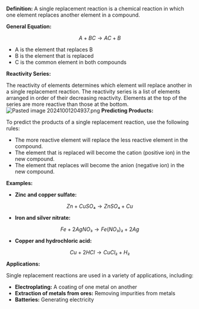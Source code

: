 
**Definition:** A single replacement reaction is a chemical reaction in which one element replaces another element in a compound.

**General Equation:**

$$
A + BC → AC + B
$$
* A is the element that replaces B
* B is the element that is replaced
* C is the common element in both compounds

**Reactivity Series:**

The reactivity of elements determines which element will replace another in a single replacement reaction. The reactivity series is a list of elements arranged in order of their decreasing reactivity. Elements at the top of the series are more reactive than those at the bottom.
![Pasted image 20241001204937.png](./../pasted-image-20241001204937.png/)
**Predicting Products:**

To predict the products of a single replacement reaction, use the following rules:

* The more reactive element will replace the less reactive element in the compound.
* The element that is replaced will become the cation (positive ion) in the new compound.
* The element that replaces will become the anion (negative ion) in the new compound.

**Examples:**

* **Zinc and copper sulfate:**

$$
Zn + CuSO₄ → ZnSO₄ + Cu
$$

* **Iron and silver nitrate:**

$$
Fe + 2AgNO₃ → Fe(NO₃)₂ + 2Ag
$$

* **Copper and hydrochloric acid:**

$$
Cu + 2HCl → CuCl₂ + H₂
$$

**Applications:**

Single replacement reactions are used in a variety of applications, including:

* **Electroplating:** A coating of one metal on another
* **Extraction of metals from ores:** Removing impurities from metals
* **Batteries:** Generating electricity
